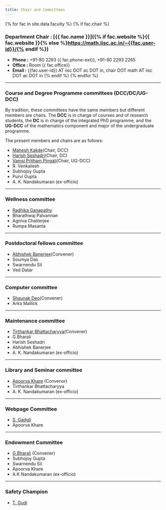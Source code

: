```yaml
---
title: Chair and Committees
---
```


{% for fac in site.data.faculty %}
{% if fac.chair %}

### Department Chair : [{{ fac.name }}]({% if fac.website %}{{ fac.website }}{% else %}https://math.iisc.ac.in/~{{fac.user-id}}/{% endif %})

* __Phone :__ +91-80 2293 {{ fac.phone-ext}}, +91-80 2293 2265
* __Office :__ Room {{ fac.office}}
* __Email :__ {{fac.user-id}} AT iisc DOT ac DOT in, chair DOT math AT iisc DOT ac DOT in 
{% endif %}
{%  endfor %}

---

### Course and Degree Programme committees (DCC/DC/UG-DCC)

By tradition, these committees have the same members but different members are chairs. The __DCC__ is in charge of courses and of research students, the __DC__ is in charge of the integrated PhD programme, and the __UG-DCC__ of the mathematics component and major of the undergraduate programme.

The present members and chairs are as follows:

* [Mahesh Kakde](https://math.iisc.ac.in/~maheshkakde/)(Chair, DCC)
* [Harish Seshadri](https://math.iisc.ac.in/~harish/)(Chair, DC)
* [Vamsi Pritham Pingali](https://math.iisc.ac.in/~vamsipingali/)(Chair, UG-DCC)
* R. Venkatesh
* Subhojoy Gupta
* Purvi Gupta
* A. K. Nandakumaran (ex-officio)

---

### Wellness committee

* [Radhika Ganapathy](https://iisc.ac.in/women-scientists-in-iisc-dr-radhika-ganapathy/)
* Bharathwaj Palvannan
* Agniva Chatterjee
* Rumpa Masanta

---

### Postdoctoral fellows committee

* [Abhishek Banerjee](https://sites.google.com/site/abhishekb1313/)(Convener)
* Soumya Das
* Swarnendu Sil
* Ved Datar

---

### Computer committee

* [Shaunak Deo](https://sites.google.com/view/shaunakdeo/)(Convener)
* Arka Mallick

---

### Maintenance committee

* [Tirthankar Bhattacharyya](https://math.iisc.ac.in/~tirtha/)(Convener)
* G.Bharali
* Harish Seshadri
* Abhishek Banerjee
* A. K. Nandakumaran (ex-officio)

---

### Library and Seminar committee

* [Apoorva Khare](https://math.iisc.ac.in/~khare/) (Convenor)
* Tirthankar Bhattacharyya
* A. K. Nandakumaran (ex-officio)

---

### Webpage Committee
* [S. Gadgil](https://math.iisc.ac.in/~gadgil/)
* Apoorva Khare

---

### Endowment Committee
* [G.Bharali](https://math.iisc.ac.in/~bharali/) (Convener)
* Subhojoy Gupta
* Swarnendu Sil
* Apoorva Khare
* A.K Nandakumaran (ex-officio)

---

### Safety Champion

* [T. Gudi](https://math.iisc.ac.in/~gudi/)
